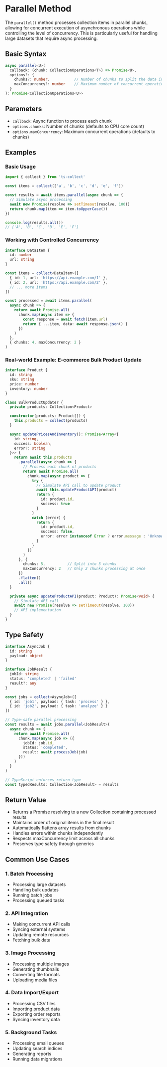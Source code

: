 # Parallel Method

The `parallel()` method processes collection items in parallel chunks, allowing for concurrent execution of asynchronous operations while controlling the level of concurrency. This is particularly useful for handling large datasets that require async processing.

## Basic Syntax

```typescript
async parallel<U>(
  callback: (chunk: CollectionOperations<T>) => Promise<U>,
  options?: {
    chunks?: number,           // Number of chunks to split the data into
    maxConcurrency?: number    // Maximum number of concurrent operations
  }
): Promise<CollectionOperations<U>>
```

## Parameters

- `callback`: Async function to process each chunk
- `options.chunks`: Number of chunks (defaults to CPU core count)
- `options.maxConcurrency`: Maximum concurrent operations (defaults to chunks)

## Examples

### Basic Usage

```typescript
import { collect } from 'ts-collect'

const items = collect(['a', 'b', 'c', 'd', 'e', 'f'])

const results = await items.parallel(async chunk => {
  // Simulate async processing
  await new Promise(resolve => setTimeout(resolve, 100))
  return chunk.map(item => item.toUpperCase())
})

console.log(results.all())
// ['A', 'B', 'C', 'D', 'E', 'F']
```

### Working with Controlled Concurrency

```typescript
interface DataItem {
  id: number
  url: string
}

const items = collect<DataItem>([
  { id: 1, url: 'https://api.example.com/1' },
  { id: 2, url: 'https://api.example.com/2' },
  // ... more items
])

const processed = await items.parallel(
  async chunk => {
    return await Promise.all(
      chunk.map(async item => {
        const response = await fetch(item.url)
        return { ...item, data: await response.json() }
      })
    )
  },
  { chunks: 4, maxConcurrency: 2 }
)
```

### Real-world Example: E-commerce Bulk Product Update

```typescript
interface Product {
  id: string
  sku: string
  price: number
  inventory: number
}

class BulkProductUpdater {
  private products: Collection<Product>

  constructor(products: Product[]) {
    this.products = collect(products)
  }

  async updatePricesAndInventory(): Promise<Array<{
    id: string,
    success: boolean,
    error?: string
  }>> {
    return await this.products
      .parallel(async chunk => {
        // Process each chunk of products
        return await Promise.all(
          chunk.map(async product => {
            try {
              // Simulate API call to update product
              await this.updateProductAPI(product)
              return {
                id: product.id,
                success: true
              }
            }
            catch (error) {
              return {
                id: product.id,
                success: false,
                error: error instanceof Error ? error.message : 'Unknown error'
              }
            }
          })
        )
      }, {
        chunks: 5,          // Split into 5 chunks
        maxConcurrency: 2   // Only 2 chunks processing at once
      })
      .flatten()
      .all()
  }

  private async updateProductAPI(product: Product): Promise<void> {
    // Simulate API call
    await new Promise(resolve => setTimeout(resolve, 100))
    // API implementation
  }
}
```

## Type Safety

```typescript
interface AsyncJob {
  id: string
  payload: object
}

interface JobResult {
  jobId: string
  status: 'completed' | 'failed'
  result?: any
}

const jobs = collect<AsyncJob>([
  { id: 'job1', payload: { task: 'process' } },
  { id: 'job2', payload: { task: 'analyze' } }
])

// Type-safe parallel processing
const results = await jobs.parallel<JobResult>(
  async chunk => {
    return await Promise.all(
      chunk.map(async job => ({
        jobId: job.id,
        status: 'completed',
        result: await processJob(job)
      }))
    )
  }
)

// TypeScript enforces return type
const typedResults: Collection<JobResult> = results
```

## Return Value

- Returns a Promise resolving to a new Collection containing processed results
- Maintains order of original items in the final result
- Automatically flattens array results from chunks
- Handles errors within chunks independently
- Respects maxConcurrency limit across all chunks
- Preserves type safety through generics

## Common Use Cases

### 1. Batch Processing

- Processing large datasets
- Handling bulk updates
- Running batch jobs
- Processing queued tasks

### 2. API Integration

- Making concurrent API calls
- Syncing external systems
- Updating remote resources
- Fetching bulk data

### 3. Image Processing

- Processing multiple images
- Generating thumbnails
- Converting file formats
- Uploading media files

### 4. Data Import/Export

- Processing CSV files
- Importing product data
- Exporting order reports
- Syncing inventory data

### 5. Background Tasks

- Processing email queues
- Updating search indices
- Generating reports
- Running data migrations
